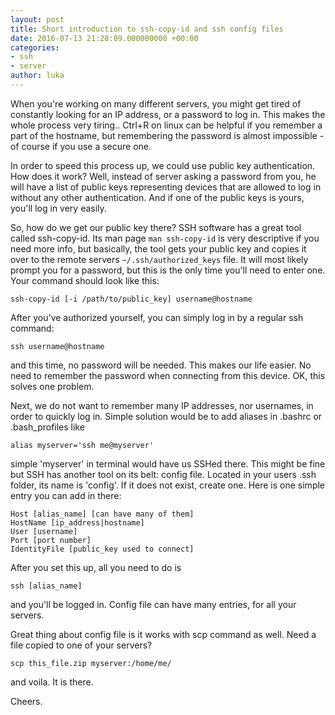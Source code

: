 ```yaml
---
layout: post
title: Short introduction to ssh-copy-id and ssh config files
date: 2016-07-13 21:28:09.000000000 +00:00
categories:
- ssh
- server
author: luka
---
```

When you're working on many different servers, you might get tired of constantly looking for an IP address, or a password to log in. This makes the whole process very tiring.. Ctrl+R on linux can be helpful if you remember a part of the hostname, but remembering the password is almost impossible - of course if you use a secure one.

In order to speed this process up, we could use public key authentication. How does it work? Well, instead of server asking a password from you, he will have a list of public keys representing devices that are allowed to log in without any other authentication. And if one of the public keys is yours, you'll log in very easily.

So, how do we get our public key there? SSH software has a great tool called ssh-copy-id. Its man page `man ssh-copy-id` is very descriptive if you need more info, but basically, the tool gets your public key and copies it over to the remote servers `~/.ssh/authorized_keys` file. It will most likely prompt you for a password, but this is the only time you'll need to enter one. Your command should look like this:

    ssh-copy-id [-i /path/to/public_key] username@hostname

After you've authorized yourself, you can simply log in by a regular ssh command:

    ssh username@hostname

and this time, no password will be needed. This makes our life easier. No need to remember the password when connecting from this device. OK, this solves one problem.

Next, we do not want to remember many IP addresses, nor usernames, in order to quickly log in. Simple solution would be to add aliases in .bashrc or .bash_profiles like

    alias myserver='ssh me@myserver'

simple 'myserver' in terminal would have us SSHed there. This might be fine but SSH has another tool on its belt: config file. Located in your users .ssh folder, its name is 'config'. If it does not exist, create one. Here is one simple entry you can add in there:

    Host [alias_name] [can have many of them]
    HostName [ip_address|hostname]
    User [username]
    Port [port number]
    IdentityFile [public_key used to connect]

After you set this up, all you need to do is

    ssh [alias_name]

and you'll be logged in. Config file can have many entries, for all your servers.

Great thing about config file is it works with scp command as well. Need a file copied to one of your servers?

    scp this_file.zip myserver:/home/me/

and voila. It is there.

Cheers.